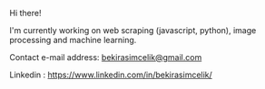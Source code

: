 Hi there!

I'm currently working on web scraping (javascript, python), image processing and machine learning.

Contact e-mail address: bekirasimcelik@gmail.com

Linkedin : https://www.linkedin.com/in/bekirasimcelik/
